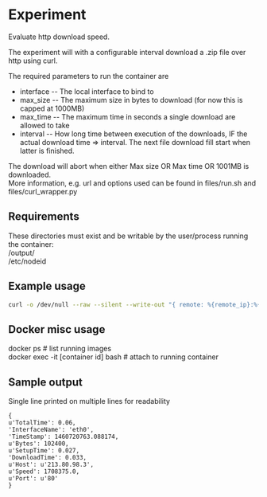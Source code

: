 
# Experiment
Evaluate http download speed.

The experiment will with a configurable interval download a .zip file over http using curl.

The required parameters to run the container are 
 * interface -- The local interface to bind to
 * max_size -- The maximum size in bytes to download (for now this is capped at 1000MB)
 * max_time -- The maximum time in seconds a single download are allowed to take
 * interval -- How long time between execution of the downloads, IF the actual download time => interval. The next file download fill start when latter is finished.

The download will abort when either Max size OR Max time OR 1001MB is downloaded.    
More information, e.g. url and options used can be found in files/run.sh and files/curl_wrapper.py

## Requirements

These directories must exist and be writable by the user/process running the container:   
/output/    
/etc/nodeid    


## Example usage
```bash
curl -o /dev/null --raw --silent --write-out "{ remote: %{remote_ip}:%{remote_port}, size: %{size_download}, speed: %{speed_download}, time: %{time_total}, time_download: %{time_starttransfer} }" --interface eth0 --max-time 100 --range 0-100 http://speedtest.bahnhof.net/1000M.zip| python curl_formatter.py
```

## Docker misc usage

docker ps  # list running images    
docker exec -it [container id] bash   # attach to running container    

## Sample output 
Single line printed on multiple lines for readability
```
{
u'TotalTime': 0.06, 
'InterfaceName': 'eth0', 
'TimeStamp': 1460720763.088174, 
u'Bytes': 102400, 
u'SetupTime': 0.027, 
'DownloadTime': 0.033, 
u'Host': u'213.80.98.3', 
u'Speed': 1708375.0, 
u'Port': u'80'
}
```

